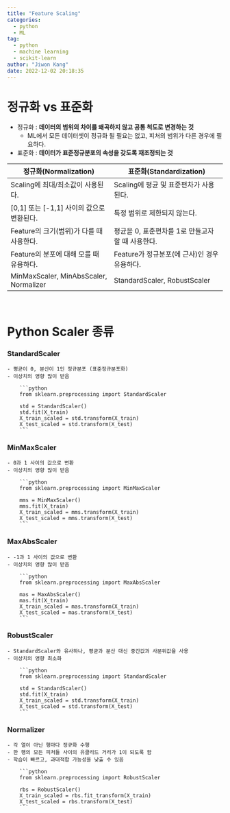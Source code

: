 ```yaml
---
title: "Feature Scaling"
categories:
  - python
  - ML
tag:
  - python
  - machine learning
  - scikit-learn
author: "Jiwon Kang"
date: 2022-12-02 20:18:35
---
```


# 정규화 vs 표준화

- 정규화 : **데이터의 범위의 차이를 왜곡하지 않고 공통 척도로 변경하는 것**
    - ML에서 모든 데이터셋이 정규화 될 필요는 없고, 피처의 범위가 다른 경우에 필요하다.
- 표준화 : **데이터가 표준정규분포의 속성을 갖도록 재조정되는 것**

| 정규화(Normalization) | 표준화(Standardization) |
| --- | --- |
| Scaling에 최대/최소값이 사용된다. | Scaling에 평균 및 표준편차가 사용된다. |
| [0,1] 또는 [-1,1] 사이의 값으로 변환된다. | 특정 범위로 제한되지 않는다. |
| Feature의 크기(범위)가 다를 때 사용한다. | 평균을 0, 표준편차를 1로 만들고자 할 때 사용한다. |
| Feature의 분포에 대해 모를 때 유용하다. | Feature가 정규분포(에 근사)인 경우 유용하다. |
| MinMaxScaler, MinAbsScaler, Normalizer | StandardScaler, RobustScaler |

<Br>


# Python Scaler 종류

### StandardScaler
    - 평균이 0, 분산이 1인 정규분포 (표준정규분포화)
    - 이상치의 영향 많이 받음
        
        ```python
        from sklearn.preprocessing import StandardScaler
        
        std = StandardScaler()
        std.fit(X_train)
        X_train_scaled = std.transform(X_train)
        X_test_scaled = std.transform(X_test)
        ```
        
### MinMaxScaler
    - 0과 1 사이의 값으로 변환
    - 이상치의 영향 많이 받음
        
        ```python
        from sklearn.preprocessing import MinMaxScaler
        
        mms = MinMaxScaler()
        mms.fit(X_train)
        X_train_scaled = mms.transform(X_train)
        X_test_scaled = mms.transform(X_test)
        ```
        
### MaxAbsScaler
    - -1과 1 사이의 값으로 변환
    - 이상치의 영향 많이 받음
        
        ```python
        from sklearn.preprocessing import MaxAbsScaler
        
        mas = MaxAbsScaler()
        mas.fit(X_train)
        X_train_scaled = mas.transform(X_train)
        X_test_scaled = mas.transform(X_test)
        ```
        
### RobustScaler
    - StandardScaler와 유사하나, 평균과 분산 대신 중간값과 사분위값을 사용
    - 이상치의 영향 최소화
        
        ```python
        from sklearn.preprocessing import StandardScaler
        
        std = StandardScaler()
        std.fit(X_train)
        X_train_scaled = std.transform(X_train)
        X_test_scaled = std.transform(X_test)
        ```
        
### Normalizer
    - 각 열이 아닌 행마다 정규화 수행
    - 한 행의 모든 피처들 사이의 유클리드 거리가 1이 되도록 함
    - 학습이 빠르고, 과대적합 가능성을 낮출 수 있음
        
        ```python
        from sklearn.preprocessing import RobustScaler
        
        rbs = RobustScaler()
        X_train_scaled = rbs.fit_transform(X_train)
        X_test_scaled = rbs.transform(X_test)
        ```
